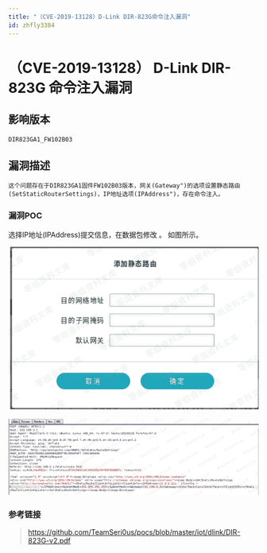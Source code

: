 ```yaml
---
title: "（CVE-2019-13128）D-Link DIR-823G命令注入漏洞"
id: zhfly3384
---
```


# （CVE-2019-13128） D-Link DIR-823G 命令注入漏洞

## 影响版本

```
DIR823GA1_FW102B03 
```

## 漏洞描述

```
这个问题存在于DIR823GA1固件FW102B03版本，网关(Gateway")的选项设置静态路由(SetStaticRouterSettings)，IP地址选项(IPAddress")，存在命令注入。 
```

### 漏洞POC

选择IP地址(IPAddress)提交信息，在数据包修改 。
如图所示。

![image](../img/240b775bd588075f0bb551db30d5a8de.png)

![image](../img/903217c5f1382645173dfc0bed351928.png)

### 参考链接

> https://github.com/TeamSeri0us/pocs/blob/master/iot/dlink/DIR-823G-v2.pdf